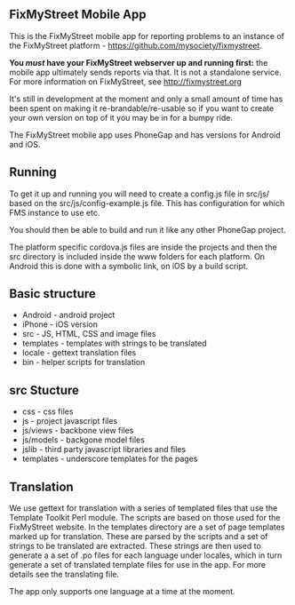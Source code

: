 FixMyStreet Mobile App
----------------------

This is the FixMyStreet mobile app for reporting problems to an instance of the
FixMyStreet platform - https://github.com/mysociety/fixmystreet.

**You *must* have your FixMyStreet webserver up and running first:** the mobile app
ultimately sends reports via that. It is not a standalone service. For more information
on FixMyStreet, see http://fixmystreet.org

It's still in development at the moment and only a small amount of time
has been spent on making it re-brandable/re-usable so if you want to
create your own version on top of it you may be in for a bumpy ride.

The FixMyStreet mobile app uses PhoneGap and has versions for Android and iOS.

Running
-------

To get it up and running you will need to create a config.js file in src/js/ based
on the src/js/config-example.js file. This has configuration for which FMS instance
to use etc.

You should then be able to build and run it like any other PhoneGap project.

The platform specific cordova.js files are inside the projects and then the src directory
is included inside the www folders for each platform. On Android this is done with a 
symbolic link, on iOS by a build script.

Basic structure
---------------
* Android - android project
* iPhone - iOS version
* src - JS, HTML, CSS and image files
* templates - templates with strings to be translated
* locale - gettext translation files
* bin - helper scripts for translation

src Stucture
------------
* css - css files
* js - project javascript files
* js/views - backbone view files
* js/models - backgone model files
* jslib - third party javascript libraries and files
* templates - underscore templates for the pages

Translation
-----------
We use gettext for translation with a series of templated files that use the Template Toolkit
Perl module. The scripts are based on those used for the FixMyStreet website. In the templates
directory are a set of page templates marked up for translation. These are parsed by the scripts
and a set of strings to be translated are extracted. These strings are then used to generate a
a set of .po files for each language under locales, which in turn generate a set of translated
template files for use in the app. For more details see the translating file.

The app only supports one language at a time at the moment.
